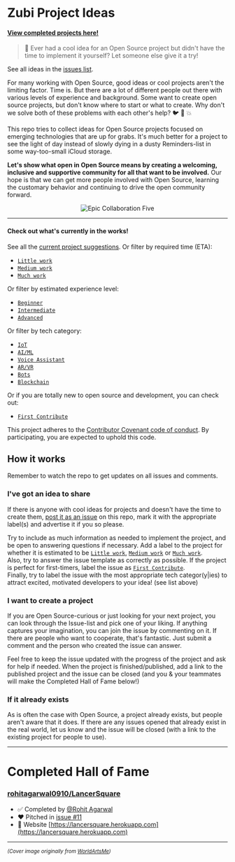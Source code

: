 # Zubi Project Ideas

#### [View completed projects here!](#completed-hall-of-fame)

> :open_hands: Ever had a cool idea for an Open Source project but didn't have the time to implement it yourself? Let someone else give it a try!

See all ideas in the [issues list](https://github.com/Zubi-io/Project-Ideas/issues).

For many working with Open Source, good ideas or cool projects aren't the limiting factor. Time is. But there are a lot of different people out there with various levels of experience and background. Some want to create open source projects, but don't know where to start or what to create. Why don't we solve both of these problems with each other's help? :bird: :chicken: :boom:

This repo tries to collect ideas for Open Source projects focused on emerging technologies that are up for grabs. It's much better for a project to see the light of day instead of slowly dying in a dusty Reminders-list in some way-too-small iCloud storage.

**Let's show what open in Open Source means by creating a welcoming, inclusive and supportive community for all that want to be involved.** Our hope is that we can get more people involved with Open Source, learning the customary behavior and continuing to drive the open community forward.

<div align="center">
<img src="https://github.com/open-source-ideas/open-source-ideas/blob/master/collaboration-five.jpg?raw=true" alt="Epic Collaboration Five" />
</div>

---

#### Check out what's currently in the works!

See all the [current project suggestions](https://github.com/Zubi-io/Project-Ideas/issues). Or filter by required time (ETA):

* [`Little work`](https://github.com/Zubi-io/Project-Ideas/labels/Little%20Work)
* [`Medium work`](https://github.com/Zubi-io/Project-Ideas/labels/Medium%20work)
* [`Much work`](https://github.com/Zubi-io/Project-Ideas/labels/Much%20work)

Or filter by estimated experience level:

* [`Beginner`](https://github.com/Zubi-io/Project-Ideas/issues?q=is%3Aissue+is%3Aopen+label%3ABeginner)
* [`Intermediate`](https://github.com/Zubi-io/Project-Ideas/issues?q=is%3Aissue+is%3Aopen+label%3AIntermediate)
* [`Advanced`](https://github.com/Zubi-io/Project-Ideas/issues?q=is%3Aissue+is%3Aopen+label%3AAdvanced)

Or filter by tech category:

* [`IoT`](https://github.com/Zubi-io/Project-Ideas/labels/Internet%20of%20Things)
* [`AI/ML`](https://github.com/Zubi-io/Project-Ideas/labels/Artificial%20Intelligence)
* [`Voice Assistant`](https://github.com/Zubi-io/Project-Ideas/labels/Voice%20Assistant)
* [`AR/VR`](https://github.com/Zubi-io/Project-Ideas/labels/AR%2FVR)
* [`Bots`](https://github.com/Zubi-io/Project-Ideas/labels/Bots)
* [`Blockchain`](https://github.com/Zubi-io/Project-Ideas/labels/Blockchain)

Or if you are totally new to open source and development, you can check out:

* [`First Contribute`]()


This project adheres to the [Contributor Covenant code of conduct](./CODE_OF_CONDUCT.md). By participating, you are expected to uphold this code.

## How it works

Remember to watch the repo to get updates on all issues and comments.

### I've got an idea to share

If there is anyone with cool ideas for projects and doesn't have the time to create them, [post it as an issue](https://github.com/Zubi-io/Project-Ideas/issues/new) on this repo, mark it with the appropriate label(s) and advertise it if you so please.

Try to include as much information as needed to implement the project, and be open to answering questions if necessary. Add a label to the project for whether it is estimated to be [`Little work`](https://github.com/Zubi-io/Project-Ideas/labels/Little%20work), [`Medium work`](https://github.com/Zubi-io/Project-Ideas/labels/Medium%20work) or [`Much work`](https://github.com/Zubi-io/Project-Ideas/labels/Much%20work).
<br/>
Also, try to answer the issue template as correctly as possible. If the project is perfect for first-timers, label the issue as [`First Contribute`](https://github.com/Zubi-io/Project-Ideas/labels/First%20Contribute).
<br/>
Finally, try to label the issue with the most appropriate tech categor(y|ies) to attract excited, motivated developers to your idea! (see list above)

### I want to create a project

If you are Open Source-curious or just looking for your next project, you can look through the Issue-list and pick one of your liking. If anything captures your imagination, you can join the issue by commenting on it. If there are people who want to cooperate, that's fantastic. Just submit a comment and the person who created the issue can answer.

Feel free to keep the issue updated with the progress of the project and ask for help if needed. When the project is finished/published, add a link to the published project and the issue can be closed (and you & your teammates will make the Completed Hall of Fame below!)

### If it already exists

As is often the case with Open Source, a project already exists, but people aren't aware that it does. If there are any issues opened that already exist in the real world, let us know and the issue will be closed (with a link to the existing project for people to use).

---

# Completed Hall of Fame

### [rohitagarwal0910/LancerSquare](https://github.com/rohitagarwal0910/LancerSquare)

- :white_check_mark: Completed by [@Rohit Agarwal](https://github.com/rohitagarwal0910/)
- :heart: Pitched in [issue #11](https://github.com/Zubi-io/Project-Ideas/issues/11)
- :rocket: Website [https://lancersquare.herokuapp.com](https://lancersquare.herokuapp.com)

---

<small>_(Cover image originally from [WorldArtsMe](http://worldartsme.com/))_</small>

